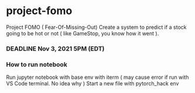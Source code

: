 # project-fomo
Project FOMO ( Fear-Of-Missing-Out) Create a system to predict if a stock going to be hot or not ( like GameStop, you know how it went ). 

### DEADLINE Nov 3, 2021 5PM (EDT)

### How to run notebook

Run jupyter notebook with base env with iterm ( may cause error if run with VS Code terminal. No idea why )
Start a new file with pytorch_hack env




